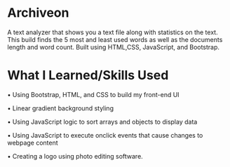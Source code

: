 # Archiveon

A text analyzer that shows you a text file along with statistics on the text. This build finds the 5 most and least used words as well as the documents length and word count. Built using HTML,CSS, JavaScript, and Bootstrap.

# What I Learned/Skills Used

• Using Bootstrap, HTML, and CSS to build my front-end UI

• Linear gradient background styling

• Using JavaScript logic to sort arrays and objects to display data

• Using JavaScript to execute onclick events that cause changes to webpage content

• Creating a logo using photo editing software.
